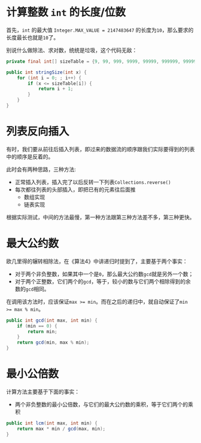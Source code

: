 # 计算整数 `int` 的长度/位数

首先，`int` 的最大值 `Integer.MAX_VALUE = 2147483647` 的长度为`10`，那么要求的长度最长也就是`10`了。

别说什么做除法、求对数，统统是垃圾，这个代码无敌：

```java
private final int[] sizeTable = {9, 99, 999, 9999, 99999, 999999, 9999999, 99999999, 999999999, Integer.MAX_VALUE};

public int stringSize(int x) {
    for (int i = 0; ; i++) {
        if (x <= sizeTable[i]) {
            return i + 1;
        }
    }
}
```


# 列表反向插入

有时，我们要从前往后插入列表，即过来的数据流的顺序跟我们实际要得到的列表中的顺序是反着的。

此时会有两种思路，三种方法:
* 正常插入列表，插入完了以后反转一下列表`Collections.reverse()`
* 每次都往列表的头部插入，即把已有的元素往后面推
    * 数组实现
    * 链表实现
    
根据实际测试，中间的方法最慢，第一种方法跟第三种方法差不多，第三种更快。


# 最大公约数

欧几里得的辗转相除法，在《算法4》中讲递归时提到了，主要基于两个事实：

* 对于两个非负整数，如果其中一个是`0`，那么最大公约数`gcd`就是另外一个数；
* 对于两个正整数，它们两个的`gcd`，等于，较小的数与它们两个相除得到的余数的`gcd`相同。

在调用该方法时，应该保证`max >= min`。而在之后的递归中，就自动保证了`min >= max % min`。

```java
public int gcd(int max, int min) {
    if (min == 0) {
        return min;
    }
    return gcd(min, max % min);	
}
```

# 最小公倍数

计算方法主要基于下面的事实：

* 两个非负整数的最小公倍数，与它们的最大公约数的乘积，等于它们两个的乘积

```java
public int lcm(int max, int min) {
    return max * min / gcd(max, min);
}
```
